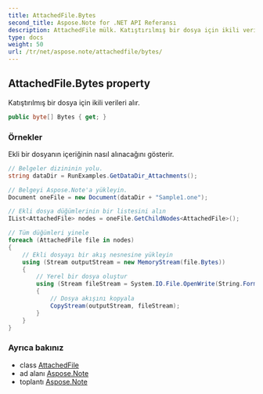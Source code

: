 ```yaml
---
title: AttachedFile.Bytes
second_title: Aspose.Note for .NET API Referansı
description: AttachedFile mülk. Katıştırılmış bir dosya için ikili verileri alır.
type: docs
weight: 50
url: /tr/net/aspose.note/attachedfile/bytes/
---
```

## AttachedFile.Bytes property

Katıştırılmış bir dosya için ikili verileri alır.

```csharp
public byte[] Bytes { get; }
```

### Örnekler

Ekli bir dosyanın içeriğinin nasıl alınacağını gösterir.

```csharp
// Belgeler dizininin yolu.
string dataDir = RunExamples.GetDataDir_Attachments();

// Belgeyi Aspose.Note'a yükleyin.
Document oneFile = new Document(dataDir + "Sample1.one");

// Ekli dosya düğümlerinin bir listesini alın
IList<AttachedFile> nodes = oneFile.GetChildNodes<AttachedFile>();

// Tüm düğümleri yinele
foreach (AttachedFile file in nodes)
{
    // Ekli dosyayı bir akış nesnesine yükleyin
    using (Stream outputStream = new MemoryStream(file.Bytes))
    {
        // Yerel bir dosya oluştur
        using (Stream fileStream = System.IO.File.OpenWrite(String.Format(dataDir + file.FileName)))
        {
            // Dosya akışını kopyala
            CopyStream(outputStream, fileStream);
        }
    }
}
```

### Ayrıca bakınız

* class [AttachedFile](../)
* ad alanı [Aspose.Note](../../attachedfile/)
* toplantı [Aspose.Note](../../../)


